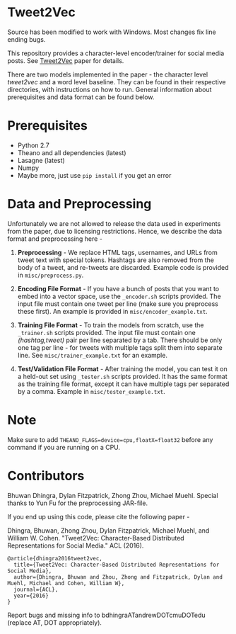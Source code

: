 Tweet2Vec
======================

Source has been modified to work with Windows. Most changes fix line ending bugs.

This repository provides a character-level encoder/trainer for social media posts. See [Tweet2Vec](https://arxiv.org/abs/1605.03481) paper for details.

There are two models implemented in the paper - the character level _tweet2vec_ and a word level baseline. They can be found in their respective directories, with instructions on how to run. General information about prerequisites and data format can be found below.

Prerequisites
======================
- Python 2.7
- Theano and all dependencies (latest)
- Lasagne (latest)
- Numpy
- Maybe more, just use `pip install` if you get an error


Data and Preprocessing
=======================
Unfortunately we are not allowed to release the data used in experiments from the paper, due to licensing restrictions. Hence, we describe the data format and preprocessing here -

1. __Preprocessing__ - We replace HTML tags, usernames, and URLs from tweet text with special tokens. Hashtags are also removed from the body of a tweet, and re-tweets are discarded. Example code is provided in `misc/preprocess.py`. 

2. __Encoding File Format__ - If you have a bunch of posts that you want to embed into a vector space, use the `_encoder.sh` scripts provided. The input file must contain one tweet per line (make sure you preprocess these first). An example is provided in `misc/encoder_example.txt`.

3. __Training File Format__ - To train the models from scratch, use the `_trainer.sh` scripts provided. The input file must contain one _(hashtag,tweet)_ pair per line separated by a tab. There should be only one tag per line - for tweets with multiple tags split them into separate line. See `misc/trainer_example.txt` for an example. 

4. __Test/Validation File Format__ - After training the model, you can test it on a held-out set using `_tester.sh` scripts provided. It has the same format as the training file format, except it can have multiple tags per separated by a comma. Example in `misc/tester_example.txt`.

Note
==========================
Make sure to add `THEANO_FLAGS=device=cpu,floatX=float32` before any command if you are running on a CPU.

Contributors
==========================
Bhuwan Dhingra, Dylan Fitzpatrick, Zhong Zhou, Michael Muehl. Special thanks to Yun Fu for the preprocessing JAR-file.

If you end up using this code, please cite the following paper - 

Dhingra, Bhuwan, Zhong Zhou, Dylan Fitzpatrick, Michael Muehl, and William W. Cohen. "Tweet2Vec: Character-Based Distributed Representations for Social Media." ACL (2016).

```
@article{dhingra2016tweet2vec,
  title={Tweet2Vec: Character-Based Distributed Representations for Social Media},
  author={Dhingra, Bhuwan and Zhou, Zhong and Fitzpatrick, Dylan and Muehl, Michael and Cohen, William W},
  journal={ACL},
  year={2016}
}
```

Report bugs and missing info to bdhingraATandrewDOTcmuDOTedu (replace AT, DOT appropriately).
